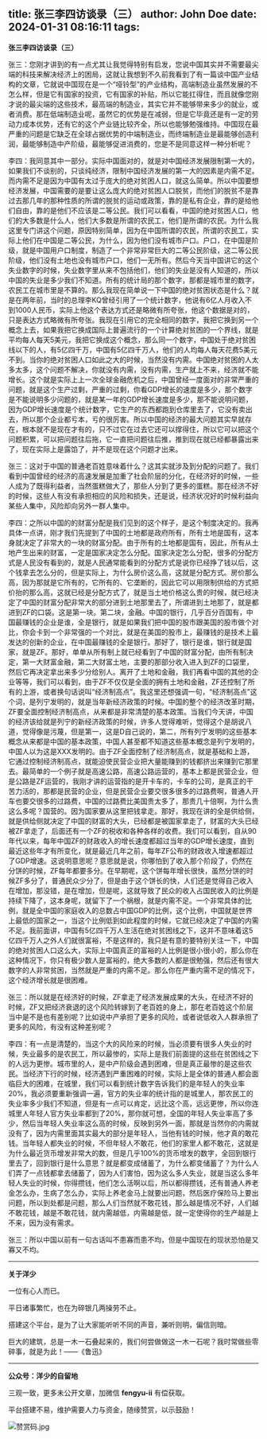 title: 张三李四访谈录（三）
author: John Doe
date: 2024-01-31 08:16:11
tags:
---
**张三李四访谈录（三）**<!--more-->

张三：您刚才讲到的有一点尤其让我觉得特别有启发，您说中国其实并不需要最尖端的科技来解决经济上的困局，这就让我想到不久前我看到了有一篇谈中国产业结构的文章，它就说中国现在是一个“哑铃型”的产业结构，高端制造业虽然发展的不怎么样，但是它有国家的投资，它有国家的补贴，所以它能扛得住，而且就像您刚才说的最尖端的这些技术，最高端的制造业，其实它并不能够带来多少的就业，或者消费。那在低端制造业呢，虽然它的优势是在减弱，但是它毕竟还是有一定的劳动力成本优势，还有它的这个产业链比较齐全，所以也能够勉强维持。中国现在最严重的问题是它缺乏在全球占据优势的中端制造业，而终端制造业是最能够创造利润，最能够制造中产阶级，最能够促进消费的，您是不是同意这样一种分析呢？

李四：我同意其中一部分。实际中国面对的，就是对中国经济发展限制第一大的，如果我们不谈别的，只谈纯经济，限制中国经济发展的第一大的因素是内需不足。而内需不足是因为中国有太过于庞大的绝对贫困人口，就这么简单。所以中国要想经济发展，中国需要的是要让这么庞大的绝对贫困人口脱贫，而他们的脱贫不是靠过去那几年的那种性质的所谓的脱贫的运动或政策，靠的是私有企业，靠的是给他们自由，靠的是他们不应该是二等公民。我们可以看看，中国的绝对贫困人口，他们的大多数是什么人，他们大多数是所谓的农民工，他们是所谓的农民。为什么我这里专门讲这个问题，原因特别简单，因为在中国所谓的农民，所谓的农民工，实际上他们在中国是二等公民，为什么，因为他们没有城市户口。户口，在中国是阶级，就是中国用户口制度，制造了一个非常非常巨大的二等公民阶级，这二等公民阶级，他们没有土地也没有城市户口，他们一无所有。然后今天当中国讲它的这个失业数字的时候，失业数字里从来不包括他们，他们的失业是没有人知道的，所以中国的失业是多少我们不知道。所有的统计局的那个数字，那都是城市里的数字，农民工在城市里是不算的。那么我现在简单说一下中国的绝对贫困状态是什么？就是在两年前，当时的总理李KQ曾经引用了一个统计数字，他说有6亿人月收入不到1000人民币，实际上他这个表达方式还是略微有所夸张，他这个数据是对的，只是表达方式略微有所夸张。我现在引用它的完全相同的数字，我把它换到另一个概念上去，如果我把它换成国际上普遍流行的一个计算绝对贫困的一个界线，就是平均每人每天5美元，我把它换成这个概念，那么同一个数字，中国处于绝对贫困线以下的人，有5亿四千万，中国有5亿四千万人，他们的人均每人每天花费5美元不到。当你的绝对贫困人口如此之大的时候，当然没有内需。中国绝对贫困的人太多太多，这个问题不解决，你就没有内需，没有内需，生产就上不来，经济就不能增长。这个就是实际上上一次全球金融危机之后，中国曾经一度面对的非常严重的问题，就是这个生产过剩，严重的过剩，你看GDP增长的速度是多少，那个数字是不能说明多少问题的，就是某一年的GDP增长速度是多少，那不能说明问题，因为GDP增长速度是个统计数字，它生产的东西都跑到仓库里去了，它没有卖出去，所以那个企业都亏本，亏的很厉害。所以中国的经济的最大问题其实早就存在，根本就不是现在才有的，只不过它在过去它还可以撑得住，所以它可以把这个问题积累，可以把问题往后拖，它一直把问题往后推，推到现在就已经都暴露出来了，现在实际上是露馅了，并不是现在这个问题才出来。

张三：这对于中国的普通老百姓意味着什么？这其实就涉及到分配的问题了。我们看到中国曾经的经济的高速发展是加重了社会阶层的分化，在经济好的时候，一些人成为了既得利益者，当然蛋糕做大了，那些人分到了更多的蛋糕。那在经济不好的时候，这些人有没有承担相应的风险和损失，还是说，经济状况好的时候利益向某些人集中，风险却向另外一群人集中。

李四：之所以中国的的财富分配是我们见到的这个样子，是这个制度决定的。我再具体一点讲，刚才我们先提到了中国的土地都是政府所有，所有土地是国有，这本身就决定了非常大的一块的财富分配。由于所有的土地都是国有，因此，所有从土地产生出来的财富，一定是国家决定怎么分配。国家决定怎么分配，很多的分配方式是人民没有看到的，就是人民通常能看到的分配方式是说你已经挣了钱以后，这个钱拿去怎么分的，但是实际上，为什么房价这么高，这就是分配方式。房价那么高，因为那就是它所有的，它所有的、它垄断的，因此它可以用限制供给的方式把价抬的那么高，这就已经是分配方式了，就是当土地价格这么贵的时候，就已经决定了中国的财富分配非常大的部分进到土地那里去了，所谓进到土地那了，就是都进到ZF的口袋。这是第一块。第二块，金融。中国的银行，几乎百分百国有，中国最赚钱的企业是谁，全是银行，就是如果我们把中国的股市跟美国的股市做个对比，你会卡到一个非常强的一个对比，就是在美国的股市上，最赚钱的是技术上最发达的创新的企业，在中国最赚钱的全是银行。那好了，银行是谁，银行就是国家，就是ZF。那好，单单从所有制上就已经看到了中国的财富分配，由所有制决定，第一大财富金融，第二大财富土地，主要的那部分收入进入到ZF的口袋里，然后它再决定拿出来多少分给别人。离开了土地和金融，我们再看中国的其他的企业等等，我们可以看到，由于ZF不仅仅是全面的拥有土地和金融，ZF还控制了所有的上游，或者换句话说叫“经济制高点”。我这里还想强调一句，“经济制高点”这个词，是列宁发明的，就是当年新经济政策的时候。中国的整个的经济改革时期，ZF要全面控制经济制高点，从来都是非常清楚的基本政策。当我们今天讲，中国的经济该给就是列宁的新经济政策的时候，许多人觉得难听，觉得这个是胡说八道，觉得像是污蔑，但是第一，这是D自己说的，第二，所有列宁发明的这些基本概念从来都是中国的基本政策，中国人甚至都不知道这些基本概念是列宁发明的，中国人以为这是XXX发明的。由于ZF全面控制了经济制高点，就是基础和上游，它通过控制经济制高点，就能迫使民营企业把大量能赚到的钱都挤出来赚到它那里去。最简单的一个例子就是高速公路，高速公路运营的，基本上都是民营企业，但是公路是ZF运营的，我刚才讲的运营指的是开卡车的，卡车的公司，是真正的干苦力活的，那都是民营的企业，但是民营企业要交很多很多的过路费啊，普通人开车也要交很多的过路费，中国的过路费比美国贵太多了，那贵几十倍啊，为什么贵这么多呢？国营的。因为国家要从这里把钱拿走。那好，我现在讲的全是供给侧，就是供给侧就决定了中国的财富的大头，已经都是被国家拿走了，财富的大头已经被ZF拿走了，后面还有一个ZF的税收和各种各样的收费。我们可以看到，自从90年代以来，每年中国ZF的财政收入的增长速度都超过当年的GDP增长速度，直到最近这些年才有所变化，就是最近几年之前，每年ZF公布的财政收入增速都超过了GDP增速。这说明意思呢？意思就是说，你哪怕到了收入那个阶段了，仍然在分饼的时候，ZF每年都要多分。在早期呢，这个饼每年增长很快，虽然分饼的时候ZF多分了，普通民众少分了，但是由于这个饼长的快，人们还是觉得自己收入在增加，那没错，是在增加，但是呢，这就导致了民众的收入占国民收入的比例是持续下降了，这本身呢，就留下了一个祸根，就是内需不足。一个非常具体的比例，就是全中国的家庭收入的总数占中国GDP的比例，这个比例，中国就是世界上最低的国家之一，当这个比例低到如此程度的时候，它就已经决定了中国的内需不足。我前面讲，中国有5亿四千万人生活在绝对贫困线之下，这并不意味着这5亿四千万人之外人们就很富裕，不是这样的，我只是有意的要特别关注一下，中国的绝对贫困人口这么大，实际上中国真正的富裕的人比例是很小很小的，那么你在这种情况下，你只有极少数人是富裕的，绝大多数的人都是很勉强，然后还有很大数字的人非常贫困，当然就是严重的内需不足。那么你在严重内需不足的情况下，这个经济增长就是很困难。

张三：所以就是在经济好的时候，ZF拿走了经济发展成果的大头，在经济不好的时候，ZF又把经济衰退的这个风险转嫁到了老百姓的身上，那在老百姓这个阶层当中是不是也有差别呢？比如说中产承担了更多的风险，或者说低收入人群承担了更多的风险，有没有这种差别呢？

李四：有一点是清楚的，当这个大的风险来的时候，当必须要有很多人失业的时候，失业最多的是农民工，所以最惨的，实际上是我们前面提的这些在贫困线之下的人远为更惨。城市里的人，是中产阶级会遇到困难，但是真正最惨的是这些农民。当经济下行的时候，经济遇到严重困难的时候，实际上是全体的普通人都会面临巨大的困难，在城里，我们可以看到统计数字告诉我们的是年轻人的失业率20%，我必须要重新强调一遍，官方的失业率的统计指的是城里人，那农民工的失业率多少我们不知道，但是有一点可以肯定，远比这个高，远远更惨，所以你连城里人年轻人官方失业率都到了20%，那你就可想，全国的年轻人失业率高了多少，然后当年轻人失业率这么高的时候，反映到另外一面，那就是当然你的内需就没有了，因为内需里面其实最大的部分是年轻人，当他有钱的时候，他才真的敢花钱。当年轻人都失业的时候，不但年轻人不敢花，他们的家里人都不敢花，这就是为什么最近货币增发非常大的数，但是几乎100%的货币增发的数字，全回到银行里去了，回到银行是什么意思？就是都变成储蓄了，为什么都变储蓄了？为什么人们弄了一点钱都拿去储蓄了，因为人们害怕，因为这么多人失业，就是当这么多年轻人失业的时候，你得攒钱，他们怎么活啊以后，所以都得攒钱，还有普通人养老金怎么办，生病了怎么办，实际上养老金马上就要出问题，然后医疗保险马上要出问题，所以到处都是问题，那么人们当然就不敢花钱，那么越是情况不好，人们越不敢花钱，越是不敢花钱，就内需越低，内需越是低，就一定使得你的生产越是上不来，因为没有需求。

张三：所以中国以前有一句古话叫不患寡而患不均，但是中国现在的现状恐怕是又寡又不均。
- - -
**关于洋少**

一位有心人而已。

平日诸事繁忙，也在为碎银几两操劳不止。

搭建这个平台，是为了让大家能听听不同的声音，兼听则明，偏信则暗。

巨大的建筑，总是一木一石叠起来的，我们何尝做做这一木一石呢？我时常做些零碎事，就是为此！——《鲁迅》

---

**公众号：洋少的自留地** 

三观一致，更多未公开文章，加微信 **fengyu-ii** 有偿获取。

平台搭建不易，维护需要人力与资金，随缘赞赏，以示鼓励！

![赞赏码.jpg](/images/shang.jpg)